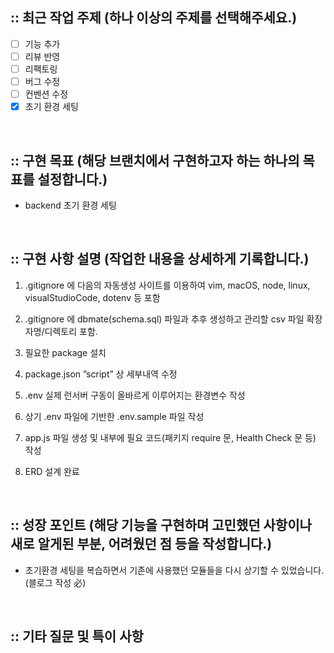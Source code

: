 ## :: 최근 작업 주제 (하나 이상의 주제를 선택해주세요.)

- [ ] 기능 추가
- [ ] 리뷰 반영
- [ ] 리팩토링
- [ ] 버그 수정
- [ ] 컨벤션 수정
- [x] 초기 환경 세팅

<br />

## :: 구현 목표 (해당 브랜치에서 구현하고자 하는 하나의 목표를 설정합니다.)

- backend 초기 환경 세팅

<br />

## :: 구현 사항 설명 (작업한 내용을 상세하게 기록합니다.)

1. .gitignore 에 다음의 자동생성 사이트를 이용하여 vim, macOS, node, linux, visualStudioCode, dotenv 등 포함

2. .gitignore 에 dbmate(schema.sql) 파일과 추후 생성하고 관리할 csv 파일 확장자명/디렉토리 포함.

3. 필요한 package 설치

4. package.json ”script” 상 세부내역 수정

5. .env 실제 런서버 구동이 올바르게 이루어지는 환경변수 작성

6. 상기 .env 파일에 기반한 .env.sample 파일 작성

7. app.js 파일 생성 및 내부에 필요 코드(패키지 require 문, Health Check 문 등) 작성

8. ERD 설계 완료

<br />

## :: 성장 포인트 (해당 기능을 구현하며 고민했던 사항이나 새로 알게된 부분, 어려웠던 점 등을 작성합니다.)

- 초기환경 세팅을 복습하면서 기존에 사용했던 모듈들을 다시 상기할 수 있었습니다.(블로그 작성 必)

<br />

## :: 기타 질문 및 특이 사항
